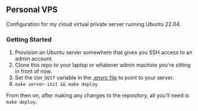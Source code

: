 ## Personal VPS

Configuration for my cloud virtual private server running Ubuntu 22.04.

### Getting Started

1. Provision an Ubuntu server somewhere that gives you SSH access to an admin account.
2. Clone this repo to your laptop or whatever admin machine you're sitting in front of now.
3. Set the `SSH_DEST` variable in the [.envrc file](.envrc) to point to your server.
4. `make server-init && make deploy`

From then on, after making any changes to the repository, all you'll need is `make deploy`.
